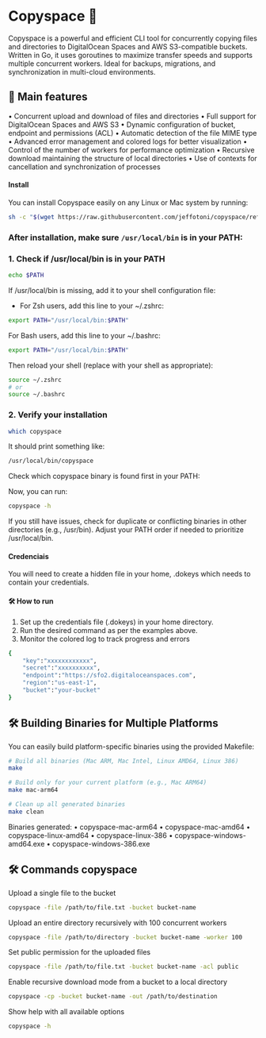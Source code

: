 # Copyspace 🚀

Copyspace is a powerful and efficient CLI tool for concurrently copying files and directories to DigitalOcean Spaces and AWS S3-compatible buckets. Written in Go, it uses goroutines to maximize transfer speeds and supports multiple concurrent workers. Ideal for backups, migrations, and synchronization in multi-cloud environments.

## 🌟 Main features

• Concurrent upload and download of files and directories
• Full support for DigitalOcean Spaces and AWS S3
• Dynamic configuration of bucket, endpoint and permissions (ACL)
• Automatic detection of the file MIME type
• Advanced error management and colored logs for better visualization
• Control of the number of workers for performance optimization
• Recursive download maintaining the structure of local directories
• Use of contexts for cancellation and synchronization of processes

#### Install

You can install Copyspace easily on any Linux or Mac system by running:

```bash
sh -c "$(wget https://raw.githubusercontent.com/jeffotoni/copyspace/refs/heads/master/v1/install.sh -O -)"
```

### **After installation, make sure `/usr/local/bin` is in your PATH:**

### 1. Check if /usr/local/bin is in your PATH
```bash
echo $PATH
```

If /usr/local/bin is missing, add it to your shell configuration file:
 - For Zsh users, add this line to your ~/.zshrc:

```bash
export PATH="/usr/local/bin:$PATH"
```

For Bash users, add this line to your ~/.bashrc:
```bash
export PATH="/usr/local/bin:$PATH"
```

Then reload your shell (replace with your shell as appropriate):
```bash
source ~/.zshrc
# or
source ~/.bashrc
```

### 2. Verify your installation
```bash
which copyspace
```

It should print something like:
```bash
/usr/local/bin/copyspace
```

Check which copyspace binary is found first in your PATH:

Now, you can run:
```bash
copyspace -h
```

If you still have issues, check for duplicate or conflicting binaries in other directories (e.g., /usr/bin).
Adjust your PATH order if needed to prioritize /usr/local/bin.

#### Credenciais

You will need to create a hidden file in your home, .dokeys which needs to contain your credentials.

#### 🛠️ How to run
1. Set up the credentials file (.dokeys) in your home directory.
2. Run the desired command as per the examples above.
3. Monitor the colored log to track progress and errors

```bash
{
    "key":"xxxxxxxxxxxx",
    "secret":"xxxxxxxxxx",
    "endpoint":"https://sfo2.digitaloceanspaces.com",
    "region":"us-east-1",
    "bucket":"your-bucket"
}
```
## 🛠️ Building Binaries for Multiple Platforms

You can easily build platform-specific binaries using the provided Makefile:

```bash
# Build all binaries (Mac ARM, Mac Intel, Linux AMD64, Linux 386)
make

# Build only for your current platform (e.g., Mac ARM64)
make mac-arm64

# Clean up all generated binaries
make clean
```
Binaries generated:
    • copyspace-mac-arm64
    • copyspace-mac-amd64
    • copyspace-linux-amd64
    • copyspace-linux-386
    • copyspace-windows-amd64.exe
    • copyspace-windows-386.exe

## 🛠️ Commands copyspace

Upload a single file to the bucket
```bash
copyspace -file /path/to/file.txt -bucket bucket-name
```

Upload an entire directory recursively with 100 concurrent workers
```bash
copyspace -file /path/to/directory -bucket bucket-name -worker 100
```

Set public permission for the uploaded files
```bash
copyspace -file /path/to/file.txt -bucket bucket-name -acl public
```

Enable recursive download mode from a bucket to a local directory
```bash
copyspace -cp -bucket bucket-name -out /path/to/destination
```
Show help with all available options
```bash
copyspace -h
```